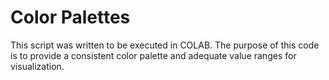 # Color Palettes

<p>This script was written to be executed in COLAB. The purpose of this code is to provide a consistent color palette and adequate value ranges for visualization. </p>